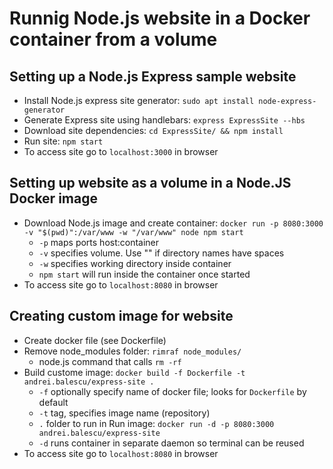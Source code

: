 # Runnig Node.js website in a Docker container from a volume
## Setting up a Node.js Express sample website 
* Install Node.js express site generator: `sudo apt install node-express-generator`
* Generate Express site using handlebars: `express ExpressSite --hbs`
* Download site dependencies: `cd ExpressSite/ && npm install`
* Run site: `npm start`
* To access site go to `localhost:3000` in browser

## Setting up website as a volume in a Node.JS Docker image
* Download Node.js image and create container: `docker run -p 8080:3000 -v "$(pwd)":/var/www -w "/var/www" node npm start`
    * `-p` maps ports host:container
    * `-v` specifies volume. Use "" if directory names have spaces
    * `-w` specifies working directory inside container
    * `npm start` will run inside the container once started
* To access site go to `localhost:8080` in browser

## Creating custom image for website
* Create docker file (see Dockerfile)
* Remove node_modules folder: `rimraf node_modules/`
    * node.js command that calls `rm -rf`
* Build custome image: `docker build -f Dockerfile -t andrei.balescu/express-site .`
    * `-f` optionally specify name of docker file; looks for `Dockerfile` by default
    * `-t` tag, specifies image name (repository)
    * `.` folder to run in
Run image: `docker run -d -p 8080:3000 andrei.balescu/express-site`
    * `-d` runs container in separate daemon so terminal can be reused
* To access site go to `localhost:8080` in browser
